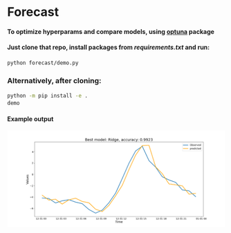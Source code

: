 # Forecast

#### To optimize hyperparams and compare models, using [optuna](https://optuna.readthedocs.io/en/stable/) package

#### Just clone that repo, install packages from _requirements.txt_ and run:
```bash
python forecast/demo.py
``` 

### Alternatively, after cloning:
```bash
python -m pip install -e .
demo
```

#### Example output
![plot](plots/Figure_1.png)


